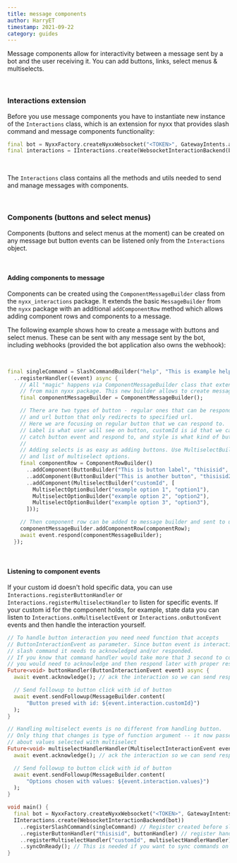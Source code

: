 ```yaml
---
title: message components
author: HarryET
timestamp: 2021-09-22
category: guides
---
```


Message components allow for interactivity between a message sent by a bot and the user receiving it. You can add buttons, links, select menus & multiselects.

</br>

### Interactions extension

Before you use message components you have to instantiate new instance of the `Interactions` class, which is an extension for nyxx that provides slash command and message components functionality:

```dart
final bot = NyxxFactory.createNyxxWebsocket("<TOKEN>", GatewayIntents.allUnprivileged);
final interactions = IInteractions.create(WebsocketInteractionBackend(bot));
```

</br>

The `Interactions` class contains all the methods and utils needed to send and manage messages with components.

</br>

### Components (buttons and select menus)

Components (buttons and select menus at the moment) can be created on any message but button events can be listened only from the `Interactions` object.

</br>

#### Adding components to message

Components can be created using the `ComponentMessageBuilder` class from the `nyxx_interactions` package. It extends the basic
`MessageBuilder` from the `nyxx` package with an additional `addComponentRow` method which allows adding component rows and
components to a message.

The following example shows how to create a message with buttons and select menus. These can be sent with any message
sent by the bot, including webhooks (provided the bot application also owns the webhook):

</br>

```dart
final singleCommand = SlashCommandBuilder("help", "This is example help command", [])
  ..registerHandler((event) async {
    // All "magic" happens via ComponentMessageBuilder class that extends MessageBuilder
    // from main nyxx package. This new builder allows to create message with components.
    final componentMessageBuilder = ComponentMessageBuilder();

    // There are two types of button - regular ones that can be responded to an interaction
    // and url button that only redirects to specified url.
    // Here we are focusing on regular button that we can respond to.
    // Label is what user will see on button, customId is id that we ca use later to
    // catch button event and respond to, and style is what kind of button we want create.
    //
    // Adding selects is as easy as adding buttons. Use MultiselectBuilder with custom id
    // and list of multiselect options.
    final componentRow = ComponentRowBuilder()
      ..addComponent(ButtonBuilder("This is button label", "thisisid", ComponentStyle.success))
      ..addComponent(ButtonBuilder("This is another button", "thisisid2", ComponentStyle.success))
      ..addComponent(MultiselectBuilder("customId", [
        MultiselectOptionBuilder("example option 1", "option1"),
        MultiselectOptionBuilder("example option 2", "option2"),
        MultiselectOptionBuilder("example option 3", "option3"),
      ]));

    // Then component row can be added to message builder and sent to user.
    componentMessageBuilder.addComponentRow(componentRow);
    await event.respond(componentMessageBuilder);
  });
```

</br>

#### Listening to component events

If your custom id doesn't hold specific data, you can use `Interactions.registerButtonHandler` or `Interactions.registerMultiselectHandler`
to listen for specific events. If your custom id for the component holds, for example, state data you can listen to
`Interactions.onMultiselectEvent` or `Interactions.onButtonEvent` events and then handle the interaction yourself.

```dart
// To handle button interaction you need need function that accepts
// ButtonInteractionEvent as parameter. Since button event is interaction like
// slash command it needs to acknowledged and/or responded.
// If you know that command handler would take more that 3 second to complete
// you would need to acknowledge and then respond later with proper result.
Future<void> buttonHandler(ButtonInteractionEvent event) async {
  await event.acknowledge(); // ack the interaction so we can send response later

  // Send followup to button click with id of button
  await event.sendFollowup(MessageBuilder.content(
      "Button presed with id: ${event.interaction.customId}")
  );
}

// Handling multiselect events is no different from handling button.
// Only thing that changes is type of function argument -- it now passes information
// about values selected with multiselect
Future<void> multiselectHandlerHandler(MultiselectInteractionEvent event) async {
  await event.acknowledge(); // ack the interaction so we can send response later

  // Send followup to button click with id of button
  await event.sendFollowup(MessageBuilder.content(
      "Options chosen with values: ${event.interaction.values}")
  );
}

void main() {
  final bot = NyxxFactory.createNyxxWebsocket("<TOKEN>", GatewayIntents.allUnprivileged);
  IInteractions.create(WebsocketInteractionBackend(bot))
    ..registerSlashCommand(singleCommand) // Register created before slash command
    ..registerButtonHandler("thisisid", buttonHandler) // register handler for button with id: thisisid
    ..registerMultiselectHandler("customId", multiselectHandlerHandler) // register handler for multiselect with id: customId
    ..syncOnReady(); // This is needed if you want to sync commands on bot startup.
}
```
